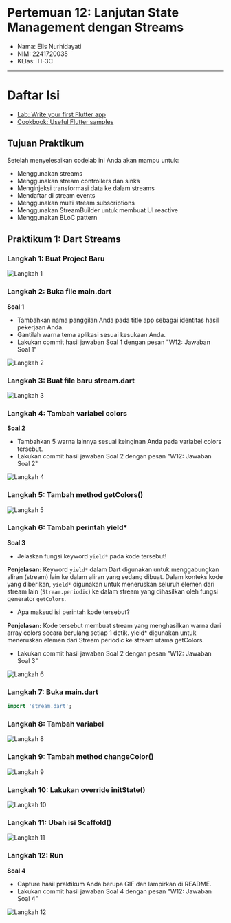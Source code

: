 # Pertemuan 12: Lanjutan State Management dengan Streams

- Nama: Elis Nurhidayati
- NIM: 2241720035
- KElas: TI-3C

---
# Daftar Isi
- [Lab: Write your first Flutter app](https://docs.flutter.dev/get-started/codelab)
- [Cookbook: Useful Flutter samples](https://docs.flutter.dev/cookbook)


## Tujuan Praktikum
Setelah menyelesaikan codelab ini Anda akan mampu untuk:
- Menggunakan streams
- Menggunakan stream controllers dan sinks
- Menginjeksi transformasi data ke dalam streams
- Mendaftar di stream events
- Menggunakan multi stream subscriptions
- Menggunakan StreamBuilder untuk membuat UI reactive
- Menggunakan BLoC pattern


## Praktikum 1: Dart Streams
### Langkah 1: Buat Project Baru

![Langkah 1](/assets/P1/1.png)

### Langkah 2: Buka file main.dart
**Soal 1**
- Tambahkan nama panggilan Anda pada title app sebagai identitas hasil pekerjaan Anda.
- Gantilah warna tema aplikasi sesuai kesukaan Anda.
- Lakukan commit hasil jawaban Soal 1 dengan pesan "W12: Jawaban Soal 1"

![Langkah 2](/assets/P1/2.png)

### Langkah 3: Buat file baru stream.dart

![Langkah 3](/assets/P1/3.png)

### Langkah 4: Tambah variabel colors
**Soal 2**
- Tambahkan 5 warna lainnya sesuai keinginan Anda pada variabel colors tersebut.
- Lakukan commit hasil jawaban Soal 2 dengan pesan "W12: Jawaban Soal 2"

![Langkah 4](/assets/P1/4.png)

### Langkah 5: Tambah method getColors()

![Langkah 5](/assets/P1/5.png)

### Langkah 6: Tambah perintah yield*
**Soal 3**
- Jelaskan fungsi keyword `yield*` pada kode tersebut!

**Penjelasan:** Keyword `yield*` dalam Dart digunakan untuk menggabungkan aliran (stream) lain ke dalam aliran yang sedang dibuat. Dalam konteks kode yang diberikan, `yield*` digunakan untuk meneruskan seluruh elemen dari stream lain (`Stream.periodic`) ke dalam stream yang dihasilkan oleh fungsi generator `getColors`.

- Apa maksud isi perintah kode tersebut?

**Penjelasan:** Kode tersebut membuat stream yang menghasilkan warna dari array colors secara berulang setiap 1 detik. yield* digunakan untuk meneruskan elemen dari Stream.periodic ke stream utama getColors.

- Lakukan commit hasil jawaban Soal 2 dengan pesan "W12: Jawaban Soal 3"

![Langkah 6](/assets/P1/6.png)

### Langkah 7: Buka main.dart

```dart
import 'stream.dart';
```

### Langkah 8: Tambah variabel

![Langkah 8](/assets/P1/8.png)

### Langkah 9: Tambah method changeColor()

![Langkah 9](/assets/P1/9.png)

### Langkah 10: Lakukan override initState()

![Langkah 10](/assets/P1/10.png)

### Langkah 11: Ubah isi Scaffold()

![Langkah 11](/assets/P1/11.png)

### Langkah 12: Run
**Soal 4**
- Capture hasil praktikum Anda berupa GIF dan lampirkan di README.
- Lakukan commit hasil jawaban Soal 4 dengan pesan "W12: Jawaban Soal 4"

![Langkah 12](/assets/P1/12.gif)